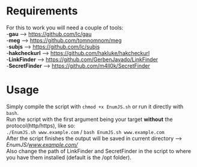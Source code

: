 # Requirements

For this to work you will need a couple of tools:  
-**gau** --> https://github.com/lc/gau  
-**meg** --> https://github.com/tomnomnom/meg  
-**subjs** --> https://github.com/lc/subjs  
-**hakcheckurl** --> https://github.com/hakluke/hakcheckurl  
-**LinkFinder** --> https://github.com/GerbenJavado/LinkFinder  
-**SecretFinder** --> https://github.com/m4ll0k/SecretFinder 

# Usage  
Simply compile the script with `chmod +x EnumJS.sh` or run it directly with `bash`.  
Run the script with the first argument being your target **without** the protocol(http/https), like so:  
``./EnumJS.sh www.example.com`` / ``bash EnumJS.sh www.example.com``  
After the script finishes the output will be saved in current directory --> *EnumJS/www.example.com/*  
Also change the path of LinkFinder and SecretFinder in the script to where you have them installed (default is the /opt folder).  
